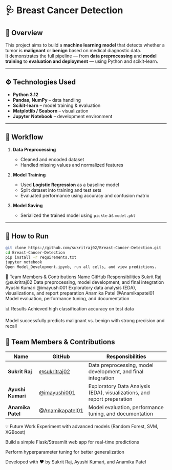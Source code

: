 # 🩺 Breast Cancer Detection

## 📘 Overview
This project aims to build a **machine learning model** that detects whether a tumor is **malignant** or **benign** based on medical diagnostic data.  
It demonstrates the full pipeline — from **data preprocessing** and **model training** to **evaluation and deployment** — using Python and scikit-learn.

---

## ⚙️ Technologies Used
- **Python 3.12**
- **Pandas, NumPy** – data handling  
- **Scikit-learn** – model training & evaluation  
- **Matplotlib / Seaborn** – visualization  
- **Jupyter Notebook** – development environment  

---

## 🧠 Workflow
1. **Data Preprocessing**
   - Cleaned and encoded dataset  
   - Handled missing values and normalized features  

2. **Model Training**
   - Used **Logistic Regression** as a baseline model  
   - Split dataset into training and test sets  
   - Evaluated performance using accuracy and confusion matrix  

3. **Model Saving**
   - Serialized the trained model using `pickle` as `model.pkl`  

---

## 🧩 How to Run
```bash
git clone https://github.com/sukritraj02/Breast-Cancer-Detection.git
cd Breast-Cancer-Detection
pip install -r requirements.txt
jupyter notebook
Open Model_Development.ipynb, run all cells, and view predictions.
```
👥 Team Members & Contributions
Name	GitHub	Responsibilities
Sukrit Raj	@sukritraj02	Data preprocessing, model development, and final integration
Ayushi Kumari	@imayushi001	Exploratory data analysis (EDA), visualizations, and report preparation
Anamika Patel	@Anamikapatel01	Model evaluation, performance tuning, and documentation

📊 Results
Achieved high classification accuracy on test data

Model successfully predicts malignant vs. benign with strong precision and recall
## 👥 Team Members & Contributions

| Name | GitHub | Responsibilities |
|------|---------|------------------|
| **Sukrit Raj** | [@sukritraj02](https://github.com/sukritraj02) | Data preprocessing, model development, and final integration |
| **Ayushi Kumari** | [@imayushi001](https://github.com/imayushi001) | Exploratory Data Analysis (EDA), visualizations, and report preparation |
| **Anamika Patel** | [@Anamikapatel01](https://github.com/Anamikapatel01) | Model evaluation, performance tuning, and documentation |

💡 Future Work
Experiment with advanced models (Random Forest, SVM, XGBoost)

Build a simple Flask/Streamlit web app for real-time predictions

Perform hyperparameter tuning for better generalization

Developed with ❤️ by Sukrit Raj, Ayushi Kumari, and Anamika Patel







